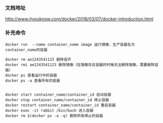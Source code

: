 ###  文档地址

http://www.ityouknow.com/docker/2018/03/07/docker-introduction.html



###  补充命令

```
docker run  --name container_name image 运行镜像，生产容器名为container_name的容器 

docker rm ae1243541123 删除容齐
docker rmi ae1243541123 删除镜像（在镜像存在容器的时候无法删除镜像，需要删除容器）
docker ps 查看运行中的容器
docker ps -a 查看所有的容器


docker start container_name/container_id 启动容器
docker stop container_name/container_id 停止容器
docker restart container_name/container_id 重启容器
docker exec -it rabbit /bin/bash 进入容器
docker rm $(docker ps -a -q) 删除所有停止的容器


```

